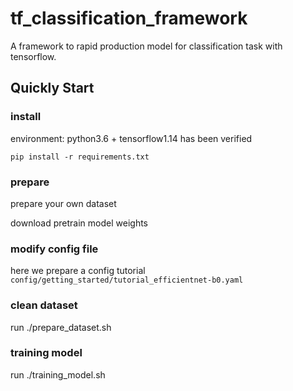# tf_classification_framework

A framework to rapid production model for classification task with tensorflow.


## Quickly Start

### install

environment: python3.6 + tensorflow1.14 has been verified

```
pip install -r requirements.txt
```

### prepare

prepare your own dataset

download pretrain model weights

### modify config file

here we prepare a config tutorial `config/getting_started/tutorial_efficientnet-b0.yaml`

### clean dataset 

run ./prepare_dataset.sh

### training model

run ./training_model.sh
